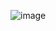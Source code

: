 ![image](https://github.com/Neel1611/Parental-leave-policies-analysis/assets/83344371/4f714356-3f9e-4229-ad6b-03f5c46d01e9)
